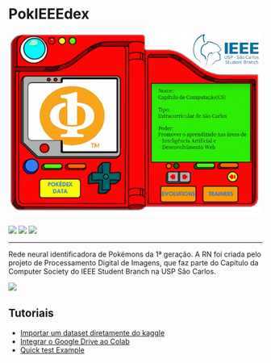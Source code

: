 # PokIEEEdex

![](examples/capa.jpg)

![](https://img.shields.io/badge/python-%231C3B56.svg?&style=for-the-badge&logo=python&logoColor=%23FFD343)
![](https://img.shields.io/badge/tensorflow-%23425066.svg?&style=for-the-badge&logo=tensorflow&logoColor=%23FF6F00)
![](https://img.shields.io/badge/student%20branch%20USP%20São%20Carlos-%2300629b.svg?&style=for-the-badge&logo=ieee&logoColor=%23FFF)

---
Rede neural identificadora de Pokémons da 1ª geração. A RN foi criada pelo projeto de Processamento Digital de Imagens, que faz parte do Capítulo da Computer Society do IEEE Student Branch na USP São Carlos.

![](examples/pokemon%20discord.gif)
## Tutoriais
- [Importar um dataset diretamente do kaggle](tutoriais/dataset_kaggle.md)
- [Integrar o Google Drive ao Colab](tutoriais/Dataset_Drive.md)
- [Quick test Example](tutoriais/example.md)
